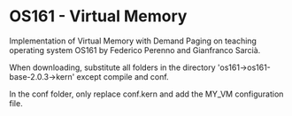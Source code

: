 # OS161 - Virtual Memory
Implementation of Virtual Memory with Demand Paging on teaching operating system OS161 by Federico Perenno and Gianfranco Sarcià.

When downloading, substitute all folders in the directory 'os161->os161-base-2.0.3->kern' except compile and conf.

In the conf folder, only replace conf.kern and add the MY_VM configuration file.
